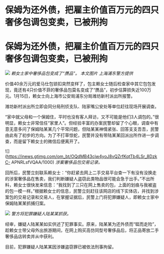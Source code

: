 # 保姆为还外债，把雇主价值百万元的四只奢侈包调包变卖，已被刑拘

# 保姆为还外债，把雇主价值百万元的四只奢侈包调包变卖，已被刑拘

![](https://inews.gtimg.com/om_bt/OIl36FHSwganM3kA_PAVHU6d-VAryV18ffCIEsKndj6U0AA/1000)
_赖女士家中奢侈品包变成了“赝品”。 本文图片 上海浦东警方提供_

价值40余万元的爱马仕包锁扣突然变样了，包主赖女士随后检查家中其它包包发现，竟还有4只价值不菲的奢侈品包莫名变成了“赝品”，初步估算损失近100万元。1月15日，赖女士向上海市公安局浦东分局潍坊新村派出所报警。

潍坊新村派出所立即会同分局刑侦支队、陆家嘴公安处等单位赶往现场开展调查。

“家中就父母和一个保姆住，平时也没有客人拜访，又不可能是他们3人调包的。”很明显，赖女士非常信任“家里人”。但经验丰富的办案民警却留了个心眼，调查中有意无意多问了保姆陆某某几个平常问题，但陆某某神情紧张、回答支支吾吾，民警由此有了初步的方向。为了不打草惊蛇，民警并没有带陆某某回派出所作进一步调查，而是留下赖女士的微信后便离开了。

![](https://inews.gtimg.com/om_bt/OQdMB43cjw4yoJ8vQZrfKqtTb4LSr_8DzkC-
APNRLsfVQAA/1000) _涉案奢侈品包交易记录。_

回所后，民警立刻联系赖女士：“你赶紧去网上二手交易平台查一下有没有没换走的涉案奢侈品在售卖，我们判断嫌疑人盗窃此类物品很可能会急于出手。”不出所料，赖女士很快发来信息：“我找到了三只在网上售卖的包，上面的划痕与我被盗的包一模一样。”根据赖女士的信息，民警立刻赶往该网店的线下实体店，并找到涉案包的交易记录和交易人，在掌握证据后，民警上门将犯罪嫌疑人，即赖女士家中保姆陆某某抓捕归案。

![](https://inews.gtimg.com/om_bt/OUY0lU94I-rBeLXhBkEngHSAyZjRI_zdg5pKisdCj94WAAA/1000)
_警方将犯罪嫌疑人陆某某抓获。_

经审，嫌疑人陆某某如实供述了犯罪事实。原来，陆某某为还外债而“铤而走险”，趁赖女士带父母外出旅游期间，在网上购买高仿同型号奢侈品后，将正品寄放二手奢侈品店转卖并从中获利。

目前，犯罪嫌疑人陆某某因涉嫌盗窃罪已被依法刑事拘留。

